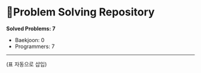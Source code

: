 # 🧩Problem Solving Repository

**Solved Problems: 7**
- Baekjoon: 0
- Programmers: 7

---

<!-- problem-table-start -->
(표 자동으로 삽입)
<!-- problem-table-end -->
